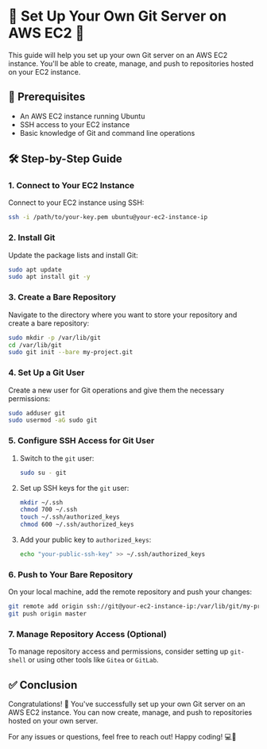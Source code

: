 

# 🌟 Set Up Your Own Git Server on AWS EC2 🌟

This guide will help you set up your own Git server on an AWS EC2 instance. You'll be able to create, manage, and push to repositories hosted on your EC2 instance.

## 🚀 Prerequisites

- An AWS EC2 instance running Ubuntu
- SSH access to your EC2 instance
- Basic knowledge of Git and command line operations

## 🛠️ Step-by-Step Guide

### 1. Connect to Your EC2 Instance

Connect to your EC2 instance using SSH:
```bash
ssh -i /path/to/your-key.pem ubuntu@your-ec2-instance-ip
```

### 2. Install Git

Update the package lists and install Git:
```bash
sudo apt update
sudo apt install git -y
```

### 3. Create a Bare Repository

Navigate to the directory where you want to store your repository and create a bare repository:
```bash
sudo mkdir -p /var/lib/git
cd /var/lib/git
sudo git init --bare my-project.git
```

### 4. Set Up a Git User

Create a new user for Git operations and give them the necessary permissions:
```bash
sudo adduser git
sudo usermod -aG sudo git
```

### 5. Configure SSH Access for Git User

1. Switch to the `git` user:
    ```bash
    sudo su - git
    ```

2. Set up SSH keys for the `git` user:
    ```bash
    mkdir ~/.ssh
    chmod 700 ~/.ssh
    touch ~/.ssh/authorized_keys
    chmod 600 ~/.ssh/authorized_keys
    ```

3. Add your public key to `authorized_keys`:
    ```bash
    echo "your-public-ssh-key" >> ~/.ssh/authorized_keys
    ```

### 6. Push to Your Bare Repository

On your local machine, add the remote repository and push your changes:
```bash
git remote add origin ssh://git@your-ec2-instance-ip:/var/lib/git/my-project.git
git push origin master
```

### 7. Manage Repository Access (Optional)

To manage repository access and permissions, consider setting up `git-shell` or using other tools like `Gitea` or `GitLab`.

## ✅ Conclusion

Congratulations! 🎉 You've successfully set up your own Git server on an AWS EC2 instance. You can now create, manage, and push to repositories hosted on your own server.

For any issues or questions, feel free to reach out! Happy coding! 💻🚀
